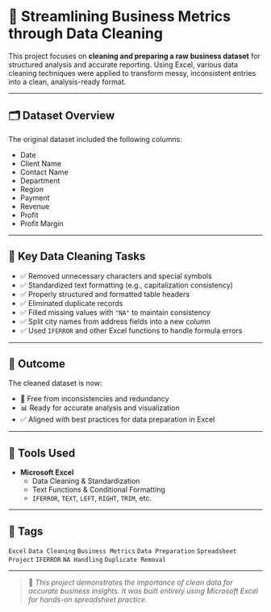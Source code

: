 # 🧹 Streamlining Business Metrics through Data Cleaning

This project focuses on **cleaning and preparing a raw business dataset** for structured analysis and accurate reporting. Using Excel, various data cleaning techniques were applied to transform messy, inconsistent entries into a clean, analysis-ready format.

---

## 🗂️ Dataset Overview

The original dataset included the following columns:
- Date  
- Client Name  
- Contact Name  
- Department  
- Region  
- Payment  
- Revenue  
- Profit  
- Profit Margin

---

## 🔧 Key Data Cleaning Tasks

- ✅ Removed unnecessary characters and special symbols  
- ✅ Standardized text formatting (e.g., capitalization consistency)  
- ✅ Properly structured and formatted table headers  
- ✅ Eliminated duplicate records  
- ✅ Filled missing values with `"NA"` to maintain consistency  
- ✅ Split city names from address fields into a new column  
- ✅ Used `IFERROR` and other Excel functions to handle formula errors

---

## 🎯 Outcome

The cleaned dataset is now:
- 🧼 Free from inconsistencies and redundancy  
- 📊 Ready for accurate analysis and visualization  
- ✅ Aligned with best practices for data preparation in Excel  

---

## 📂 Tools Used

- **Microsoft Excel**  
  - Data Cleaning & Standardization  
  - Text Functions & Conditional Formatting  
  - `IFERROR`, `TEXT`, `LEFT`, `RIGHT`, `TRIM`, etc.

---

## 🔖 Tags

`Excel` `Data Cleaning` `Business Metrics` `Data Preparation` `Spreadsheet Project` `IFERROR` `NA Handling` `Duplicate Removal`

---

> 📌 *This project demonstrates the importance of clean data for accurate business insights. It was built entirely using Microsoft Excel for hands-on spreadsheet practice.*